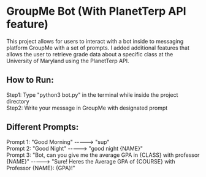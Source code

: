# GroupMe Bot (With PlanetTerp API feature)
This project allows for users to interact with a bot inside to messaging platform GroupMe with a set of prompts. I added additional features that allows the user to retrieve grade data about a specific class at the University of Maryland using the PlanetTerp API.

## How to Run:
Step1: Type "python3 bot.py" in the terminal while inside the project directory \
Step2: Write your message in GroupMe with designated prompt

## Different Prompts:
Prompt 1: "Good Morning" -----> "sup" \
Prompt 2: "Good Night" -----> "good night {NAME}" \
Prompt 3: "Bot, can you give me the average GPA in {CLASS} with professor {NAME}" -----> "Sure! Heres the Average GPA of {COURSE} with Professor {NAME}: {GPA}!"